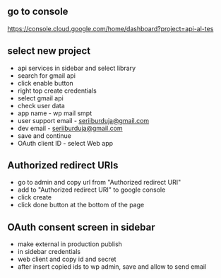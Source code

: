 ## go to console

https://console.cloud.google.com/home/dashboard?project=api-al-tes

## select new project

- api services in sidebar and select library
- search for gmail api
- click enable button
- right top create credentials
- select gmail api
- check user data
- app name - wp mail smpt
- user support email - seriiburduja@gmail.com
- dev email - seriiburduja@gmail.com
- save and continue
- OAuth client ID - select Web app

## Authorized redirect URIs

- go to admin and copy url from "Authorized redirect URI"
- add to "Authorized redirect URI" to google console
- click create
- click done button at the bottom of the page

## OAuth consent screen in sidebar

- make external in production publish
- in sidebar credentials
- web client and copy id and secret
- after insert copied ids to wp admin, save and allow to send email
